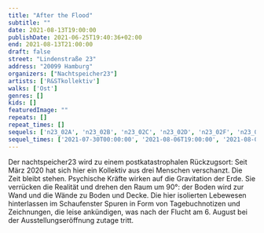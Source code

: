 ```yaml
---
title: "After the Flood"
subtitle: ""
date: 2021-08-13T19:00:00
publishDate: 2021-06-25T19:40:36+02:00
end: 2021-08-13T21:00:00
draft: false
street: "Lindenstraße 23"
address: "20099 Hamburg"
organizers: ["Nachtspeicher23"]
artists: ['R&STkollektiv']
walks: ['Ost']
genres: []
kids: []
featuredImage: ""
repeats: []
repeat_times: []
sequels: ['n23_02A', 'n23_02B', 'n23_02C', 'n23_02D', 'n23_02F', 'n23_02G', 'n23_02H']
sequel_times: ['2021-07-30T00:00:00', '2021-08-06T19:00:00', '2021-08-07T15:00:00', '2021-08-10T19:00:00', '2021-08-14T15:00:00', '2021-08-17T19:00:00', '2021-08-20T19:00:00']
---
```


Der nachtspeicher23 wird zu einem postkatastrophalen Rückzugsort: Seit März 2020 hat sich hier ein Kollektiv aus drei Menschen verschanzt. Die Zeit bleibt stehen. Psychische Kräfte wirken auf die Gravitation der Erde. Sie verrücken die Realität und drehen den Raum um 90°: der Boden wird zur Wand und die Wände zu Boden und Decke. Die hier isolierten Lebewesen hinterlassen im Schaufenster Spuren in Form von Tagebuchnotizen und Zeichnungen, die leise ankündigen, was nach der Flucht am 6. August bei der Ausstellungseröffnung zutage tritt. 

